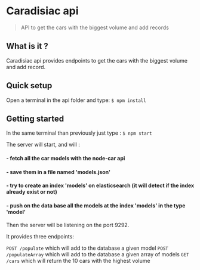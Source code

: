 # Caradisiac api
> API to get the cars with the biggest volume and add records

## What is it ?
Caradisiac api provides endpoints to get the cars with the biggest volume and add record.

## Quick setup
Open a terminal in the api folder and type:
`$ npm install`

## Getting started

In the same terminal than previously just type :
`$ npm start`

The server will start, and will : 

 #### - fetch all the car models with the node-car api
 #### - save them in a file named 'models.json'
 #### - try to create an index 'models' on elasticsearch (it will detect if the index already exist or not)
 #### - push on the data base all the models at the index 'models' in the type 'model'
 
 Then the server will be listening on the port 9292.
 
 It provides three endpoints:
 
 `POST /populate` which will add to the database a given model
 `POST /populateArray` which will add to the database a given array of models
 `GET /cars` which will return the 10 cars with the highest volume
 
